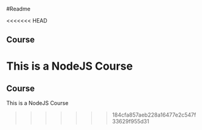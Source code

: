 #Readme

<<<<<<< HEAD
## Course

This is a NodeJS Course
=======

## Course

This is a NodeJS Course

>>>>>>> 184cfa857aeb228a16477e2c547f33629f955d31

